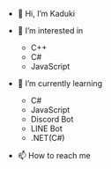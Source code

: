 - 👋 Hi, I’m Kaduki
- 👀 I’m interested in<br>
  - C++
  - C#
  - JavaScript

- 🌱 I’m currently learning <br>
  - C#
  - JavaScript
  - Discord Bot
  - LINE Bot
  - .NET(C#)
- 📫 How to reach me

<!---
oglv/oglv is a ✨ special ✨ repository because its `README.md` (this file) appears on your GitHub profile.
You can click the Preview link to take a look at your changes.
--->
